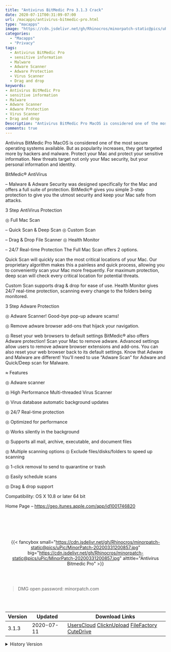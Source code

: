 ```yaml
---
title: "Antivirus BitMedic Pro 3.1.3 Crack"
date: 2020-07-11T00:31:09-07:00
url: /macapps/antivirus-bitmedic-pro.html
type: "macapps"
image: "https://cdn.jsdelivr.net/gh/Rhinocros/minorpatch-static@pics/uPic/V5R0N4.png"
categories:
  - "Macapps"
  - "Privacy"
tags:
  - Antivirus BitMedic Pro
  - sensitive information
  - Malware
  - Adware Scanner
  - Adware Protection
  - Virus Scanner
  - Drag and drop
keywords:
- Antivirus BitMedic Pro
- sensitive information
- Malware
- Adware Scanner
- Adware Protection
- Virus Scanner
- Drag and drop
Description: "Antivirus BitMedic Pro MacOS is considered one of the most secure operating systems available. But as popularity increases, they get targeted more by hackers and malware"
comments: true
---
```


Antivirus BitMedic Pro MacOS is considered one of the most secure operating systems available. But as popularity increases, they get targeted more by hackers and malware. Protect your Mac and protect your sensitive information. New threats target not only your Mac security, but your personal information and identity.

BitMedic® AntiVirus

– Malware & Adware Security was designed specifically for the Mac and offers a full suite of protection. BitMedic® gives you simple 3-step protection to give you the utmost security and keep your Mac safe from attacks.


3 Step AntiVirus Protection


◎ Full Mac Scan

– Quick Scan & Deep Scan ◎ Custom Scan

– Drag & Drop File Scanner ◎ Health Monitor

– 24/7 Real-time Protection The Full Mac Scan offers 2 options.

Quick Scan will quickly scan the most critical locations of your Mac. Our proprietary algorithm makes this a painless and quick process, allowing you to conveniently scan your Mac more frequently. For maximum protection, deep scan will check every critical location for potential threats.

Custom Scan supports drag & drop for ease of use. Health Monitor gives 24/7 real-time protection, scanning every change to the folders being monitored.

3 Step Adware Protection

◎ Adware Scanner! Good-bye pop-up adware scams!

◎ Remove adware browser add-ons that hijack your navigation.

◎ Reset your web browsers to default settings BitMedic® also offers Adware protection! Scan your Mac to remove adware. Advanced settings allow users to remove adware browser extensions and add-ons. You can also reset your web browser back to its default settings. Know that Adware and Malware are different! You’ll need to use “Adware Scan” for Adware and Quick/Deep scan for Malware.

≈ Features

◎ Adware scanner

◎ High Performance Multi-threaded Virus Scanner

◎ Virus database automatic background updates

◎ 24/7 Real-time protection

◎ Optimized for performance

◎ Works silently in the background

◎ Supports all mail, archive, executable, and document files

◎ Multiple scanning options ◎ Exclude files/disks/folders to speed up scanning

◎ 1-click removal to send to quarantine or trash

◎ Easily schedule scans

◎ Drag & drop support

Compatibility: OS X 10.8 or later 64 bit

Home Page – https://geo.itunes.apple.com/app/id1001746820

<br/>
<br/>
<script async src="https://pagead2.googlesyndication.com/pagead/js/adsbygoogle.js"></script>
<ins class="adsbygoogle"
     style="display:block; text-align:center;"
     data-ad-layout="in-article"
     data-ad-format="fluid"
     data-ad-client="ca-pub-8746275014476192"
     data-ad-slot="5144997159"></ins>
<script>
     (adsbygoogle = window.adsbygoogle || []).push({});
</script>
<br/>
<br/>


<center>

{{< fancybox small="https://cdn.jsdelivr.net/gh/Rhinocros/minorpatch-static@pics/uPic/MinorPatch-20200331200857.jpg" big="https://cdn.jsdelivr.net/gh/Rhinocros/minorpatch-static@pics/uPic/MinorPatch-20200331200857.jpg" alttitle="Antivirus Bitmedic Pro" >}}

</center>

<br/>
<br/>


> DMG open password: minorpatch.com

<br/>

<br/>
<div id="history_version" class="history_version">

| Version | Updated | Download Links |
| ---- | ---- | ---- |
| 3.1.3 | 2020-07-11 | [UsersCloud](https://ouo.io/whjltN)   [ClicknUpload](https://ouo.io/JanrLl)   [FileFactory](https://ouo.io/35LZU8)   [CuteDrive](https://ouo.io/Pmw3Av) |
<details>
<summary>History Version</summary>

| Version | Updated | Download Links |
| ---- | ---- | ---- |
| 3.1.2 | 2020-05-08 | [UsersCloud](https://ouo.io/BON1U2)   [ClicknUpload](https://ouo.io/Y1x2khy)   [FileFactory](https://ouo.io/3uPoMS)   [CuteDrive](https://ouo.io/5iJS9s) |
| 3.1.1 | 2020-03-31 | [UsersCloud](https://ouo.io/o1yF1)   [ClicknUpload](https://ouo.io/6Kodc0)   [FileFactory](https://ouo.io/43Jhtt)   [CuteDrive](https://ouo.io/5Z8m9E) |
</details>

</div>
